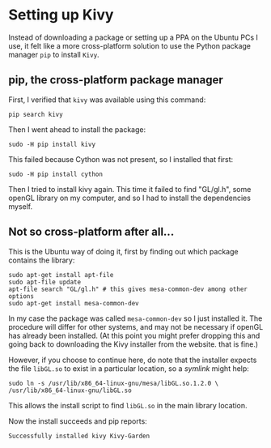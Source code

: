 # Setting up Kivy

Instead of downloading a package or setting up a PPA on the Ubuntu PCs I use, it
felt like a more cross-platform solution to use the Python package manager `pip`
to install `Kivy`.

## pip, the cross-platform package manager

First, I verified that `kivy` was available using this command:

    pip search kivy

Then I went ahead to install the package:

    sudo -H pip install kivy

This failed because Cython was not present, so I installed that first:

    sudo -H pip install cython

Then I tried to install kivy again. This time it failed to find "GL/gl.h", some
openGL library on my computer, and so I had to install the dependencies myself.

## Not so cross-platform after all...

This is the Ubuntu way of doing it, first by finding out which package contains
the library:

    sudo apt-get install apt-file
    sudo apt-file update
    apt-file search "GL/gl.h" # this gives mesa-common-dev among other options
    sudo apt-get install mesa-common-dev

In my case the package was called `mesa-common-dev` so I just installed it. The
procedure will differ for other systems, and may not be necessary if openGL has
already been installed. (At this point you might prefer dropping this and going
back to downloading the Kivy installer from the website. that is fine.)

However, if you choose to continue here, do note that the installer expects the
file `libGL.so` to exist in a particular location, so a *symlink* might help:

    sudo ln -s /usr/lib/x86_64-linux-gnu/mesa/libGL.so.1.2.0 \
    /usr/lib/x86_64-linux-gnu/libGL.so

This allows the install script to find `libGL.so` in the main library location.

Now the install succeeds and pip reports:

    Successfully installed kivy Kivy-Garden
